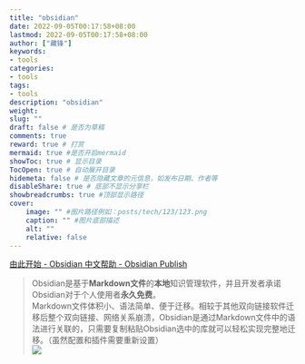 ```yaml
---
title: "obsidian"
date: 2022-09-05T00:17:58+08:00
lastmod: 2022-09-05T00:17:58+08:00
author: ["藏锋"]
keywords: 
- tools
categories: 
- tools
tags: 
- tools
description: "obsidian"
weight:
slug: ""
draft: false # 是否为草稿
comments: true
reward: true # 打赏
mermaid: true #是否开启mermaid
showToc: true # 显示目录
TocOpen: true # 自动展开目录
hidemeta: false # 是否隐藏文章的元信息，如发布日期、作者等
disableShare: true # 底部不显示分享栏
showbreadcrumbs: true #顶部显示路径
cover:
    image: "" #图片路径例如：posts/tech/123/123.png
    caption: "" #图片底部描述
    alt: ""
    relative: false
---
```


 
[由此开始 - Obsidian 中文帮助 - Obsidian Publish](https://publish.obsidian.md/help-zh/%E7%94%B1%E6%AD%A4%E5%BC%80%E5%A7%8B)

>Obsidian是基于**Markdown文件**的**本地**知识管理软件，并且开发者承诺Obsidian对于个人使用者**永久免费**。  
Markdown文件体积小、语法简单、便于迁移。相较于其他双向链接软件迁移后整个双向链接、网络关系崩溃，Obsidian是通过Markdown文件中的语法进行关联的，只需要复制粘贴Obsidian选中的库就可以轻松实现完整地迁移。（虽然配置和插件需要重新设置）  
![](https://zpc-1306994356.cos.ap-nanjing.myqcloud.com/ob/202209221955436.png)
